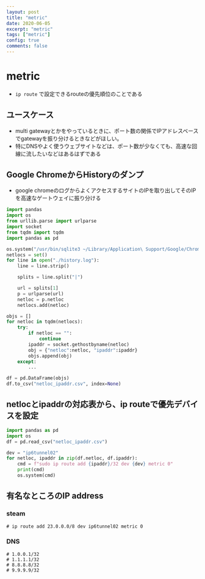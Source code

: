 ```yaml
---
layout: post
title: "metric"
date: 2020-06-05
excerpt: "metric"
tags: ["metric"]
config: true
comments: false
---
```


# metric
 - `ip route` で設定できるrouteの優先順位のことである

## ユースケース
 - multi gatewayとかをやっているときに、ポート数の関係でIPアドレスベースでgatewayを振り分けるときなどがほしい。
 - 特にDNSやよく使うウェブサイトなどは、ポート数が少なくても、高速な回線に流したいなどはあるはずである  


## Google ChromeからHistoryのダンプ  
 - google chromeのログからよくアクセスするサイトのIPを取り出してそのIPを高速なゲートウェイに振り分ける

```python
import pandas
import os
from urllib.parse import urlparse
import socket
from tqdm import tqdm
import pandas as pd

os.system("/usr/bin/sqlite3 ~/Library/Application\ Support/Google/Chrome/Default/History > history.log <<EOF \nselect * from urls;")
netlocs = set()
for line in open("./history.log"):
    line = line.strip()

    splits = line.split("|")

    url = splits[1]
    p = urlparse(url)
    netloc = p.netloc
    netlocs.add(netloc)

objs = []
for netloc in tqdm(netlocs):
    try:
        if netloc == "":
            continue
        ipaddr = socket.gethostbyname(netloc)
        obj = {"netloc":netloc, "ipaddr":ipaddr}
        objs.append(obj)
    except:
        ...

df = pd.DataFrame(objs)
df.to_csv("netloc_ipaddr.csv", index=None)
```

## netlocとipaddrの対応表から、ip routeで優先デバイスを設定  

```python
import pandas as pd
import os
df = pd.read_csv("netloc_ipaddr.csv")

dev = "ip6tunnel02"
for netloc, ipaddr in zip(df.netloc, df.ipaddr):
    cmd = f"sudo ip route add {ipaddr}/32 dev {dev} metric 0"
    print(cmd)
    os.system(cmd)
```

## 有名なところのIP address

### steam

```
# ip route add 23.0.0.0/8 dev ip6tunnel02 metric 0
```

### DNS

```
# 1.0.0.1/32
# 1.1.1.1/32
# 8.8.8.8/32
# 9.9.9.9/32
```
